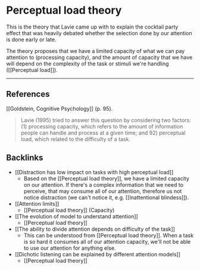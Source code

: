 # Perceptual load theory
This is the theory that Lavie came up with to explain the cocktail party effect that was heavily debated whether the selection done by our attention is done early or late.

The theory proposes that we have a limited capacity of what we can pay attention to (processing capacity), and the amount of capacity that we have will depend on the complexity of the task or stimuli we're handling ([[Perceptual load]]).

- - -
## References
[[Goldstein, Cognitive Psychology]] (p. 95).
> Lavie (1995) tried to answer this question by considering two factors: (1) processing capacity, which refers to the amount of information people can handle and process at a given time; and 92) perceptual load, which related to the difficulty of a task.

## Backlinks
* [[Distraction has low impact on tasks with high perceptual load]]
	* Based on the [[Perceptual load theory]], we have a limited capacity on our attention. If there's a complex information that we need to perceive, that may consume all of our attention, therefore us not notice distraction (we can't notice it, e.g. [[Inattentional blindess]]).
* [[Attention limits]]
	* [[Perceptual load theory]] (Capacity)
* [[The evolution of model to understand attention]]
	* [[Perceptual load theory]]
* [[The ability to divide attention depends on difficulty of the task]]
	* This can be understood from [[Perceptual load theory]]. When a task is so hard it consumes all of our attention capacity, we'll not be able to use our attention for anything else.
* [[Dichotic listening can be explained by different attention models]]
	* [[Perceptual load theory]]

<!-- #evergreen -->

<!-- {BearID:F550E35A-683C-47AD-95CE-438B12F45C5C-81026-00000C1B11B91AD7} -->
